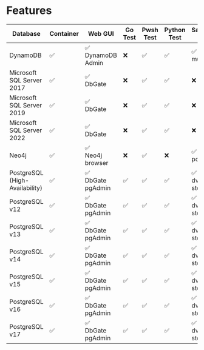 # Features

| Database | Container | Web GUI | Go Test | Pwsh Test | Python Test | Sample DB | Backup | Restore | Stress Test |
| --- | --- | --- | --- | --- | --- | --- | --- | --- | --- |
| DynamoDB | :white_check_mark: | :white_check_mark:<br>DynamoDB Admin | :x: | :white_check_mark: | :white_check_mark: | :white_check_mark:<br>music | :white_check_mark: | :x: | :x: |
| Microsoft SQL Server 2017 | :white_check_mark: | :white_check_mark:<br>DbGate | :x: | :white_check_mark: | :white_check_mark: | :x: | :x: | :x: | :x: |
| Microsoft SQL Server 2019 | :white_check_mark: | :white_check_mark:<br>DbGate | :x: | :white_check_mark: | :white_check_mark: | :x: | :x: | :x: | :x: |
| Microsoft SQL Server 2022 | :white_check_mark: | :white_check_mark:<br>DbGate | :x: | :white_check_mark: | :white_check_mark: | :x: | :x: | :x: | :x: |
| Neo4j | :white_check_mark: | :white_check_mark:<br>Neo4j browser | :x: | :white_check_mark: | :x: | :white_check_mark:<br>pole | :x: | :x: | :x: |
| PostgreSQL (High-Availability) | :white_check_mark: | :white_check_mark:<br>DbGate<br>pgAdmin | :white_check_mark: | :white_check_mark: | :white_check_mark: | :white_check_mark:<br>dvd-store | :white_check_mark: | :x: | :x: |
| PostgreSQL v12 | :white_check_mark: | :white_check_mark:<br>DbGate<br>pgAdmin | :white_check_mark: | :white_check_mark: | :white_check_mark: | :white_check_mark:<br>dvd-store | :white_check_mark: | :x: | :x: |
| PostgreSQL v13 | :white_check_mark: | :white_check_mark:<br>DbGate<br>pgAdmin | :white_check_mark: | :white_check_mark: | :white_check_mark: | :white_check_mark:<br>dvd-store | :white_check_mark: | :x: | :x: |
| PostgreSQL v14 | :white_check_mark: | :white_check_mark:<br>DbGate<br>pgAdmin | :white_check_mark: | :white_check_mark: | :white_check_mark: | :white_check_mark:<br>dvd-store | :white_check_mark: | :x: | :x: |
| PostgreSQL v15 | :white_check_mark: | :white_check_mark:<br>DbGate<br>pgAdmin | :white_check_mark: | :white_check_mark: | :white_check_mark: | :white_check_mark:<br>dvd-store | :white_check_mark: | :x: | :x: |
| PostgreSQL v16 | :white_check_mark: | :white_check_mark:<br>DbGate<br>pgAdmin | :white_check_mark: | :white_check_mark: | :white_check_mark: | :white_check_mark:<br>dvd-store | :white_check_mark: | :x: | :x: |
| PostgreSQL v17 | :white_check_mark: | :white_check_mark:<br>DbGate<br>pgAdmin | :white_check_mark: | :white_check_mark: | :white_check_mark: | :white_check_mark:<br>dvd-store | :white_check_mark: | :x: | :x: |

